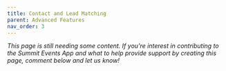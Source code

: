 ```yaml
---
title: Contact and Lead Matching
parent: Advanced Features
nav_order: 3
---
```



*This page is still needing some content. If you're interest in contributing to the Summit Events App and what to help provide support by creating this page, comment below and let us know!*
